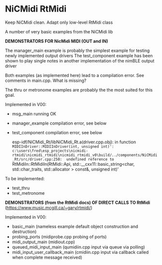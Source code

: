 # NiCMidi RtMidi
 Keep NiCMidi clean. Adapt only low-level RtMidi class
 
 


 A number of very basic examples from the NiCMidi lib

 **DEMONSTRATORS FOR NicMidi MIDI (OUT and IN)**

The manager_main example is probably the simplest example for testing newly implemented output drivers
The test_component example has been shown to play single notes in another implementation of the nimBLE output driver

Both examples (as implemented here) lead to a compilation error. See comments in main.cpp.  What is missing?

The thru or metronome examples are probably the the most suited for this goal.

Implemented in V00: 

- msg_main         running OK
- manager_example  compilation error, see below
- test_component   compilation error, see below

    esp-idf/NiCMidi_Rt/libNiCMidi_Rt.a(driver.cpp.obj): in function `MIDIInDriver::MIDIInDriver(int, unsigned int)':
    c:\users\fred\esp_projects\nicmidi-rtmidi\nicmidi_rtmidi\nicmidi_rtmidi_v0\build/../components/NiCMidi_Rt/src/driver.cpp:250: 
    undefined reference to `RtMidiIn::RtMidiIn(RtMidi::Api, std::__cxx11::basic_string<char, std::char_traits<char>, std::allocator<char> > const&, unsigned int)'

To be implemented:

- test_thru
- test_metronome


   
**DEMONSTRATORS (from the RtMidi docs) OF DIRECT CALLS TO RtMidi** (https://www.music.mcgill.ca/~gary/rtmidi/)  

Implemented in V00: 

- basic_main                       (nameless example default object construction and destruction)
- probing_ports                    (midiprobe.cpp    probing of ports)
- midi_output_main                 (midiout.cpp)
- queued_midi_input_main           (qumidiin.cpp     input via queue via polling)
- midi_input_user_callback_main    (cmidiin.cpp      input via callback called when complete message received)
       
   
   
        
  
   


